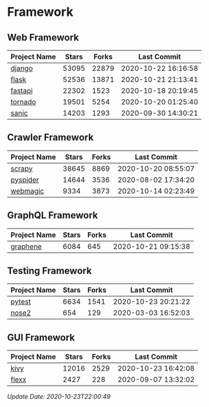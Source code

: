 # Framework

## Web Framework
| Project Name | Stars | Forks | Last Commit |
| ------------ | ----- | ----- | ----------- |
| [django](https://github.com/django/django) | 53095 | 22879 | 2020-10-22 16:16:58 |
| [flask](https://github.com/pallets/flask) | 52536 | 13871 | 2020-10-21 21:13:41 |
| [fastapi](https://github.com/tiangolo/fastapi) | 22302 | 1523 | 2020-10-18 20:19:45 |
| [tornado](https://github.com/tornadoweb/tornado) | 19501 | 5254 | 2020-10-20 01:25:40 |
| [sanic](https://github.com/huge-success/sanic) | 14203 | 1293 | 2020-09-30 14:30:21 |

## Crawler Framework
| Project Name | Stars | Forks | Last Commit |
| ------------ | ----- | ----- | ----------- |
| [scrapy](https://github.com/scrapy/scrapy) | 38645 | 8869 | 2020-10-20 08:55:07 |
| [pyspider](https://github.com/binux/pyspider) | 14644 | 3536 | 2020-08-02 17:34:20 |
| [webmagic](https://github.com/code4craft/webmagic) | 9334 | 3873 | 2020-10-14 02:23:49 |

## GraphQL Framework
| Project Name | Stars | Forks | Last Commit |
| ------------ | ----- | ----- | ----------- |
| [graphene](https://github.com/graphql-python/graphene) | 6084 | 645 | 2020-10-21 09:15:38 |

## Testing Framework
| Project Name | Stars | Forks | Last Commit |
| ------------ | ----- | ----- | ----------- |
| [pytest](https://github.com/pytest-dev/pytest) | 6634 | 1541 | 2020-10-23 20:21:22 |
| [nose2](https://github.com/nose-devs/nose2) | 654 | 129 | 2020-03-03 16:52:03 |

## GUI Framework
| Project Name | Stars | Forks | Last Commit |
| ------------ | ----- | ----- | ----------- |
| [kivy](https://github.com/kivy/kivy) | 12016 | 2529 | 2020-10-23 16:42:08 |
| [flexx](https://github.com/flexxui/flexx) | 2427 | 228 | 2020-09-07 13:32:02 |

*Update Date: 2020-10-23T22:00:49*